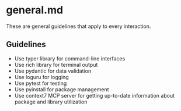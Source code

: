 # general.md

These are general guidelines that apply to every interaction.

## Guidelines

- Use typer library for command-line interfaces
- Use rich library for terminal output
- Use pydantic for data validation
- Use loguru for logging
- Use pytest for testing
- Use pyinstall for package management
- Use context7 MCP server for getting up-to-date information about package and library utilization
